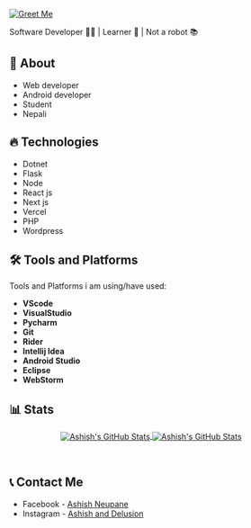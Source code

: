 [![Greet Me](https://greethub.glitch.me/?greet=true)](https://github.com/Unicodist)  

Software Developer 👨‍💻 | Learner 📖 | Not a robot 📚
<br>

## 🤷 About

- Web developer
- Android developer
- Student
- Nepali

## 🔥 Technologies

- Dotnet
- Flask
- Node
- React js
- Next js
- Vercel
- PHP
- Wordpress

## 🛠️ Tools and Platforms
Tools and Platforms i am using/have used:
 - **VScode**
 - **VisualStudio**
 - **Pycharm**
 - **Git**
 - **Rider**
 - **Intellij Idea**
 - **Android Studio**
 - **Eclipse**
 - **WebStorm**

## 📊 Stats
<p align="center">
 
 <a href="https://github.com/unicodist">
   <img align="center" src="https://github-readme-stats.vercel.app/api/top-langs/?username=nightmaregaurav&show_icons=true&langs_count=5&layout=default&hide_border=false&" alt="Ashish's GitHub Stats"/>
 </a>
 
 <a href="https://github.com/unicodist">
  <img align="center" src="https://github-readme-stats.vercel.app/api/top-langs/?username=unicodist&show_icons=true&langs_count=5&layout=default&hide_border=false&" alt="Ashish's GitHub Stats"/>
 </a>
 
</p>

<br/>

## 📞 Contact Me
- Facebook - [Ashish Neupane](https://www.facebook.com/unicodist157/)
- Instagram - [Ashish and Delusion](https://www.instagram.com/ashish_and_delusion/)
